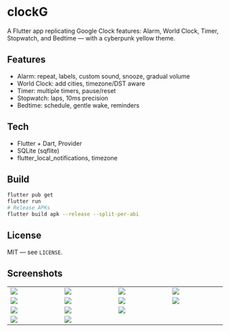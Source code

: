 # clockG

A Flutter app replicating Google Clock features: Alarm, World Clock, Timer, Stopwatch, and Bedtime — with a cyberpunk yellow theme.

## Features
- Alarm: repeat, labels, custom sound, snooze, gradual volume
- World Clock: add cities, timezone/DST aware
- Timer: multiple timers, pause/reset
- Stopwatch: laps, 10ms precision
- Bedtime: schedule, gentle wake, reminders

## Tech
- Flutter + Dart, Provider
- SQLite (sqflite)
- flutter_local_notifications, timezone

## Build
```bash
flutter pub get
flutter run
# Release APKs
flutter build apk --release --split-per-abi
```

## License
MIT — see `LICENSE`.

## Screenshots



<table width="100%">
  <tr>
    <td width="1%"><img src="https://github.com/user-attachments/assets/def7d004-ae14-44da-80d5-eacb46a32e87"/></td>
     <td width="1%"><img src="https://github.com/user-attachments/assets/e353ba1b-3981-4b0a-861e-9bd5a4f3db5e"/></td>
     <td width="1%"><img src="https://github.com/user-attachments/assets/8bd15840-ddbd-443a-9a0f-d234404e0c07"/></td>
    <td width="1%"><img src="https://github.com/user-attachments/assets/d6051db6-9f9f-49d6-b46d-43f5a345507a"/></td>
  </tr>


  </tr>


   <td width="1%"><img src="https://github.com/user-attachments/assets/03b4257c-dded-4d36-8210-da51d5e8509a"/></td>
     <td width="1%"><img src="https://github.com/user-attachments/assets/426407cf-f26d-47e3-81b7-a90974d77641"/></td>
     <td width="1%"><img src="https://github.com/user-attachments/assets/523433db-8038-486c-a2eb-9f8142822640"/></td>
     <td width="1%"><img src="https://github.com/user-attachments/assets/523433db-8038-486c-a2eb-9f8142822640"/></td>
  </tr>


  <tr>
   <td width="1%"><img src="https://github.com/user-attachments/assets/bb05c1dd-fa7c-44c6-8d13-53732d311dd4"/></td>
     <td width="1%"><img src="https://github.com/Haxeeb71/BudgetBee/assets/135656763/ca082bb0-fb06-4ed9-8739-d92c5f88d1d3"/></td>
     <td width="1%"><img src="https://github.com/Haxeeb71/BudgetBee/assets/135656763/e8882f68-c094-4046-9e45-25891edb83f9"/></td>
  </tr>
    
  <tr>
     <td width="1%"><img src="https://github.com/Haxeeb71/BudgetBee/assets/135656763/7538867c-f271-49a5-8980-39f3dccab9e1"/></td>
    <td width="1%"><img src="https://github.com/Haxeeb71/BudgetBee/assets/135656763/b7fbd5f1-4e18-4edd-ba21-4c51f552bbcc"/></td>
        <td width="1%"><img src=""/></td>
  </tr>
    
 
</table>
